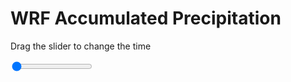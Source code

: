 <h1>WRF Accumulated Precipitation</h1>
<p>Drag the slider to change the time</p>

<div class="slidecontainer">
<input oninput='setImage(this)' class="slider" type="range" min="0" max="11" value="0" step="1" />
<img id='img'/>
</div>

<script>
var img = document.getElementById('img');
var img_array = ['/assets/images/wrf/r_wrfout_d01_2020-07-27_12:00:00.png',
'/assets/images/wrf/r_wrfout_d01_2020-07-27_13:00:00.png',
'/assets/images/wrf/r_wrfout_d01_2020-07-27_14:00:00.png',
'/assets/images/wrf/r_wrfout_d01_2020-07-27_15:00:00.png',
'/assets/images/wrf/r_wrfout_d01_2020-07-27_16:00:00.png',
'/assets/images/wrf/r_wrfout_d01_2020-07-27_17:00:00.png',
'/assets/images/wrf/r_wrfout_d01_2020-07-27_18:00:00.png',
'/assets/images/wrf/r_wrfout_d01_2020-07-27_19:00:00.png',
'/assets/images/wrf/r_wrfout_d01_2020-07-27_20:00:00.png',
'/assets/images/wrf/r_wrfout_d01_2020-07-27_21:00:00.png',
'/assets/images/wrf/r_wrfout_d01_2020-07-27_22:00:00.png',];
function setImage(obj)
{
        var value = obj.value;
        img.src = img_array[value];

}
</script>
